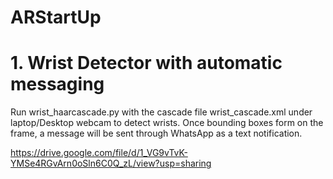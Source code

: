 # ARStartUp

# 1. Wrist Detector with automatic messaging
Run wrist_haarcascade.py with the cascade file wrist_cascade.xml under laptop/Desktop webcam to detect wrists. Once bounding boxes form on the frame, a message will be sent through WhatsApp as a text notification.

https://drive.google.com/file/d/1_VG9vTvK-YMSe4RGvArn0oSln6C0Q_zL/view?usp=sharing

